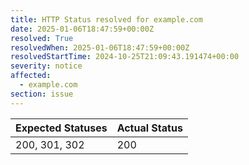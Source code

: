 ```yaml
---
title: HTTP Status resolved for example.com
date: 2025-01-06T18:47:59+00:00Z
resolved: True
resolvedWhen: 2025-01-06T18:47:59+00:00Z
resolvedStartTime: 2024-10-25T21:09:43.191474+00:00
severity: notice
affected:
  - example.com
section: issue
---
```


| Expected Statuses | Actual Status  |
|-------------------|----------------|
| 200, 301, 302 | 200 |

